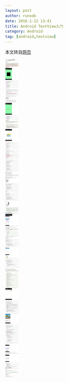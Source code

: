 ```yaml
---
layout: post
author: runoob
date: 2016-1-22 13:41
title: Android TextView入门
category: Android
tag: [android,textview]
---
```


本文转自[网页](http://www.runoob.com/w3cnote/android-tutorial-textview.html)

<!-- more -->

![TextView](/public/img/android/android_textview.png)
